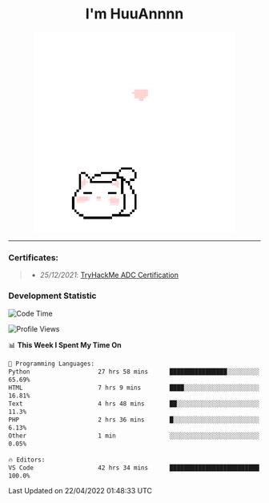 <h1 align='center'>I'm HuuAnnnn</h1>
<p align="center">
 <img src="cat_intro.gif" />
</p>

___

### Certificates:
>- *25/12/2021*: [TryHackMe ADC Certification](https://tryhackme-certificates.s3-eu-west-1.amazonaws.com/THM-HKVVJOIWJA.png)


### Development Statistic

<!--START_SECTION:waka-->
![Code Time](http://img.shields.io/badge/Code%20Time-102%20hrs%2057%20mins-blue)

![Profile Views](http://img.shields.io/badge/Profile%20Views-17-blue)

📊 **This Week I Spent My Time On** 

```text
💬 Programming Languages: 
Python                   27 hrs 58 mins      ████████████████░░░░░░░░░   65.69% 
HTML                     7 hrs 9 mins        ████░░░░░░░░░░░░░░░░░░░░░   16.81% 
Text                     4 hrs 48 mins       ██░░░░░░░░░░░░░░░░░░░░░░░   11.3% 
PHP                      2 hrs 36 mins       █░░░░░░░░░░░░░░░░░░░░░░░░   6.13% 
Other                    1 min               ░░░░░░░░░░░░░░░░░░░░░░░░░   0.05%

🔥 Editors: 
VS Code                  42 hrs 34 mins      █████████████████████████   100.0%

```


 Last Updated on 22/04/2022 01:48:33 UTC
<!--END_SECTION:waka-->
